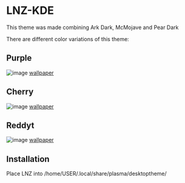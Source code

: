 # LNZ-KDE
This theme was made combining Ark Dark, McMojave and Pear Dark

There are different color variations of this theme:

## Purple
![image](https://i.imgur.com/8jl2fJj.png)
[wallpaper](https://i.imgur.com/V4sIdHr.png)

## Cherry
![image](https://i.imgur.com/TC4bsA2.png)
[wallpaper](https://i.imgur.com/cq6Pfsc.jpg)

## Reddyt
![image](https://i.imgur.com/PFvpiz2.png)
[wallpaper](https://i.imgur.com/og4olZL.png)

## Installation
Place LNZ into /home/USER/.local/share/plasma/desktoptheme/
